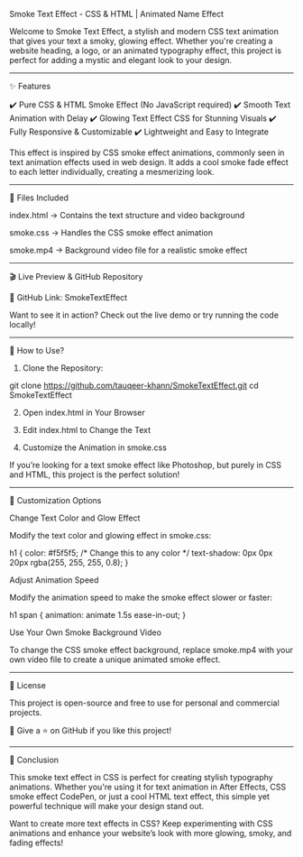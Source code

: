Smoke Text Effect - CSS & HTML | Animated Name Effect

Welcome to Smoke Text Effect, a stylish and modern CSS text animation that gives your text a smoky, glowing effect. Whether you're creating a website heading, a logo, or an animated typography effect, this project is perfect for adding a mystic and elegant look to your design.

---

✨ Features

✔️ Pure CSS & HTML Smoke Effect (No JavaScript required)
✔️ Smooth Text Animation with Delay
✔️ Glowing Text Effect CSS for Stunning Visuals
✔️ Fully Responsive & Customizable
✔️ Lightweight and Easy to Integrate

This effect is inspired by CSS smoke effect animations, commonly seen in text animation effects used in web design. It adds a cool smoke fade effect to each letter individually, creating a mesmerizing look.

---

📂 Files Included

index.html → Contains the text structure and video background

smoke.css → Handles the CSS smoke effect animation

smoke.mp4 → Background video file for a realistic smoke effect

---

🎬 Live Preview & GitHub Repository

🔗 GitHub Link: SmokeTextEffect

Want to see it in action? Check out the live demo or try running the code locally!

---

📜 How to Use?

1. Clone the Repository:

git clone https://github.com/tauqeer-khann/SmokeTextEffect.git
cd SmokeTextEffect


2. Open index.html in Your Browser

3. Edit index.html to Change the Text

4. Customize the Animation in smoke.css



If you’re looking for a text smoke effect like Photoshop, but purely in CSS and HTML, this project is the perfect solution!

---

🎨 Customization Options

Change Text Color and Glow Effect

Modify the text color and glowing effect in smoke.css:

h1 {
    color: #f5f5f5; /* Change this to any color */
    text-shadow: 0px 0px 20px rgba(255, 255, 255, 0.8);
}

Adjust Animation Speed

Modify the animation speed to make the smoke effect slower or faster:

h1 span {
    animation: animate 1.5s ease-in-out;
}

Use Your Own Smoke Background Video

To change the CSS smoke effect background, replace smoke.mp4 with your own video file to create a unique animated smoke effect.

---

📜 License

This project is open-source and free to use for personal and commercial projects.

📌 Give a ⭐ on GitHub if you like this project!

---

🚀 Conclusion

This smoke text effect in CSS is perfect for creating stylish typography animations. Whether you're using it for text animation in After Effects, CSS smoke effect CodePen, or just a cool HTML text effect, this simple yet powerful technique will make your design stand out.

Want to create more text effects in CSS? Keep experimenting with CSS animations and enhance your website’s look with more glowing, smoky, and fading effects!